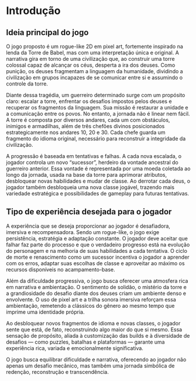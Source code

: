 # Introdução

## Ideia principal do jogo

O jogo proposto é um rogue-like 2D em pixel art, fortemente inspirado na lenda da Torre de Babel, mas com uma interpretação única e original. A narrativa gira em torno de uma civilização que, ao construir uma torre colossal capaz de alcançar os céus, desperta a ira dos deuses. Como punição, os deuses fragmentam a linguagem da humanidade, dividindo a civilização em grupos incapazes de se comunicar entre si e assumindo o controle da torre.

Diante dessa tragédia, um guerreiro determinado surge com um propósito claro: escalar a torre, enfrentar os desafios impostos pelos deuses e recuperar os fragmentos da linguagem. Sua missão é restaurar a unidade e a comunicação entre os povos. No entanto, a jornada não é linear nem fácil. A torre é composta por diversos andares, cada um com obstáculos, inimigos e armadilhas, além de três chefões divinos posicionados estrategicamente nos andares 10, 20 e 30. Cada chefe guarda um fragmento do idioma original, necessário para reconstruir a integridade da civilização.

A progressão é baseada em tentativas e falhas. A cada nova escalada, o jogador controla um novo “sucessor”, herdeiro da vontade ancestral do guerreiro anterior. Essa vontade é representada por uma moeda coletada ao longo da jornada, usada na base da torre para aprimorar atributos, desbloquear novas habilidades e mudar de classe. Ao derrotar cada deus, o jogador também desbloqueia uma nova classe jogável, trazendo mais variedade estratégica e possibilidades de gameplay para futuras tentativas.

## Tipo de experiência desejada para o jogador

A experiência que se deseja proporcionar ao jogador é desafiadora, imersiva e recompensadora. Sendo um rogue-like, o jogo exige persistência, estratégia e adaptação constante. O jogador deve aceitar que falhar faz parte do processo e que o verdadeiro progresso está na evolução do personagem e na melhoria de suas habilidades a cada tentativa. O ciclo de morte e renascimento como um sucessor incentiva o jogador a aprender com os erros, adaptar suas escolhas de classe e aproveitar ao máximo os recursos disponíveis no acampamento-base.

Além da dificuldade progressiva, o jogo busca oferecer uma atmosfera rica em narrativa e ambientação. O sentimento de solidão, o mistério da torre e a grandiosidade do desafio diante dos deuses criam um ambiente denso e envolvente. O uso de pixel art e a trilha sonora imersiva reforçam essa ambientação, remetendo a clássicos do gênero ao mesmo tempo que imprime uma identidade própria.

Ao desbloquear novos fragmentos de idioma e novas classes, o jogador sente que está, de fato, reconstruindo algo maior do que si mesmo. Essa sensação de propósito, aliada à customização das builds e à diversidade de desafios — como puzzles, batalhas e plataformas — garante uma experiência rica, variada e emocionalmente significativa.

O jogo busca equilibrar dificuldade e narrativa, oferecendo ao jogador não apenas um desafio mecânico, mas também uma jornada simbólica de redenção, reconstrução e transcendência.
